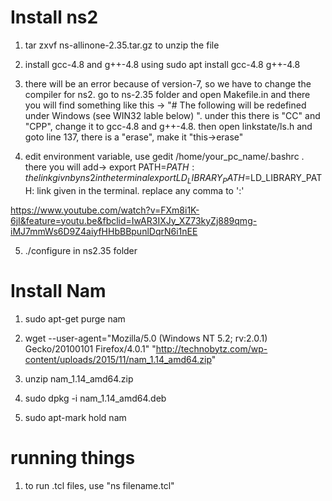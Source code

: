 # Install ns2

1. tar zxvf ns-allinone-2.35.tar.gz to unzip the file

2. install gcc-4.8 and g++-4.8 using sudo apt install gcc-4.8 g++-4.8

3. there will be an error because of version-7, so we have to change the compiler for ns2. go to ns-2.35 folder and open Makefile.in and there you will find something like this -> "# The following will be redefined under Windows (see WIN32 lable below) ". under this there is "CC" and "CPP", change it to gcc-4.8 and g++-4.8. then open linkstate/ls.h and goto line 137, there is a "erase", make it "this->erase"

4. edit environment variable, use gedit /home/your_pc_name/.bashrc . there you will add->
export PATH=$PATH: the link givn by ns2 in the terminal
export LD_LIBRARY_PATH=$LD_LIBRARY_PATH: link given in the terminal. replace any comma to ':'

https://www.youtube.com/watch?v=FXm8i1K-6jI&feature=youtu.be&fbclid=IwAR3IXJy_XZ73kyZj889qmg-iMJ7mmWs6D9Z4aiyfHHbBBpunlDqrN6i1nEE

5. ./configure in ns2.35 folder

# Install Nam

1. sudo apt-get purge nam

2. wget --user-agent="Mozilla/5.0 (Windows NT 5.2; rv:2.0.1) Gecko/20100101 Firefox/4.0.1" "http://technobytz.com/wp-content/uploads/2015/11/nam_1.14_amd64.zip"

3. unzip nam_1.14_amd64.zip

4. sudo dpkg -i nam_1.14_amd64.deb

5. sudo apt-mark hold nam


# running things
1. to run .tcl files, use "ns filename.tcl"
